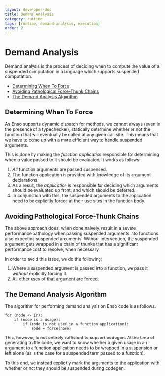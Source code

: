 ```yaml
---
layout: developer-doc
title: Demand Analysis
category: runtime
tags: [runtime, demand-analysis, execution]
order: 2
---
```


# Demand Analysis
Demand analysis is the process of deciding when to compute the value of a
suspended computation in a language which supports suspended computation.

<!-- MarkdownTOC levels="2,3" autolink="true" -->

- [Determining When To Force](#determining-when-to-force)
- [Avoiding Pathological Force-Thunk Chains](#avoiding-pathological-force-thunk-chains)
- [The Demand Analysis Algorithm](#the-demand-analysis-algorithm)

<!-- /MarkdownTOC -->

## Determining When To Force
As Enso supports dynamic dispatch for methods, we cannot always (even in the
presence of a typechecker), statically determine whether or not the function 
that will eventually be called at any given call site. This means that we have
to come up with a more efficient way to handle suspended arguments. 

This is done by making the _function application_ responsible for determining
when a value passed to it should be evaluated. It works as follows:

1.  _All_ function arguments are passed suspended.
2.  The function application is provided with knowledge of its argument
    declarations.
3.  As a result, the _application_ is responsible for deciding which arguments
    should be evaluated up front, and which should be deferred.
4.  In conjunction with this, the suspended arguments to the application need to
    be explicitly forced at their use sites in the function body.

## Avoiding Pathological Force-Thunk Chains
The above approach does, when done naively, result in a severe performance
pathology when passing suspended arguments into functions also expecting
suspended arguments. Without intervention, the suspended argument gets wrapped
in a chain of thunks that has a significant performance cost to resolve, when
necessary.

In order to avoid this issue, we do the following:

1.  Where a suspended argument is passed into a function, we pass it _without_
    explicitly forcing it.
2.  All other uses of that argument are forced.

## The Demand Analysis Algorithm
The algorithm for performing demand analysis on Enso code is as follows.

```
for (node <- ir):
    if (node is a usage):
        if (node is not used in a function application):
            node = force(node)
```

This, however, is not entirely sufficient to support codegen. At the time of
generating truffle code, we want to know whether a given usage in an argument to
a function application needs to be wrapped in a suspension or left alone (as is
the case for a suspended term passed to a function).

To this end, we instead explicitly mark the arguments to the application with
whether or not they should be suspended during codegen.
